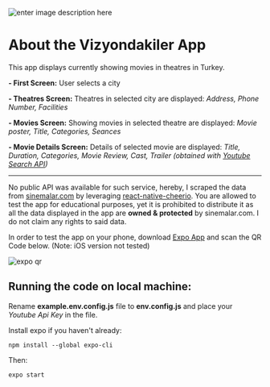 ![enter image description here](https://gfycat.com/politicalphysicalgossamerwingedbutterfly)

# About the Vizyondakiler App

This app displays currently showing movies in theatres in Turkey.

**- First Screen:**
User selects a city

**- Theatres Screen:**
Theatres in selected city are displayed:
_Address, Phone Number, Facilities_

**- Movies Screen:**
Showing movies in selected theatre are displayed:
_Movie poster, Title, Categories, Seances_

**- Movie Details Screen:**
Details of selected movie are displayed:
_Title, Duration, Categories, Movie Review, Cast, Trailer (obtained with [Youtube Search API](https://developers.google.com/youtube/v3/docs/search))_

---

No public API was available for such service, hereby, I scraped the data from [sinemalar.com](https://sinemalar.com) by leveraging [react-native-cheerio](https://www.npmjs.com/package/react-native-cheerio). You are allowed to test the app for educational purposes, yet it is prohibited to distribute it as all the data displayed in the app are **owned & protected** by sinemalar.com. I do not claim any rights to said data.

In order to test the app on your phone, download [Expo App](https://play.google.com/store/apps/details?id=host.exp.exponent&hl=tr&gl=US) and scan the QR Code below. (Note: iOS version not tested)

![expo qr](https://i.ibb.co/8c4jQt1/download.png)

## Running the code on local machine:

Rename **example.env.config.js** file to **env.config.js** and place your _Youtube Api Key_ in the file.

Install expo if you haven't already:

    npm install --global expo-cli

Then:

    expo start
